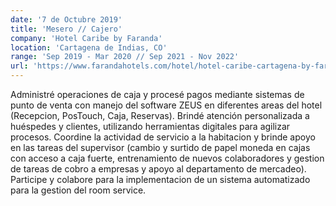 ```yaml
---
date: '7 de Octubre 2019'
title: 'Mesero // Cajero'
company: 'Hotel Caribe by Faranda'
location: 'Cartagena de Indias, CO'
range: 'Sep 2019 - Mar 2020 // Sep 2021 - Nov 2022'
url: 'https://www.farandahotels.com/hotel/hotel-caribe-cartagena-by-faranda-grand'
---
```


Administré operaciones de caja y procesé pagos mediante sistemas de punto de venta con manejo del software ZEUS en diferentes areas del hotel (Recepcion, PosTouch, Caja, Reservas). Brindé atención personalizada a huéspedes y clientes, utilizando herramientas digitales para agilizar procesos. Coordine la actividad de servicio a la habitacion y brinde apoyo en las tareas del supervisor (cambio y surtido de papel moneda en cajas con acceso a caja fuerte, entrenamiento de nuevos colaboradores y gestion de tareas de cobro a empresas y apoyo al departamento de mercadeo).
Participe y colabore para la implementacion de un sistema automatizado para la
gestion del room service.
